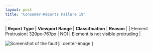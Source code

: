```yaml
---
layout: post
title: "Consumer-Reports Failure 19"
---
```

| **Report Type** | **Viewport Range** | **Classification** | **Reason** |
| Element Protrusion| 320px-767px | NOI | Element is not visible protruding | 

![Screenshot of the fault](../../../assets/images/Consumer-Reports/fault19/overflow-Width543.png){: .center-image }